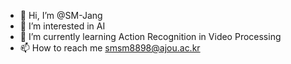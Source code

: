 - 👋 Hi, I’m @SM-Jang
- 👀 I’m interested in AI
- 🌱 I’m currently learning Action Recognition in Video Processing
- 📫 How to reach me smsm8898@ajou.ac.kr

